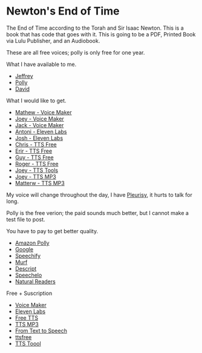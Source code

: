 # Newton's End of Time

The End of Time according to the Torah and Sir Isaac Newton.
This is a book that has code that goes with it.
This is going to be a PDF, Printed Book via Lulu Publisher, and an Audiobook.

These are all free voices; polly is only free for one year.

What I have available to me.

* [Jeffrey](http://lightwizzard.com/audio/end-of-time/000001.mp3)
* [Polly](http://lightwizzard.com/audio/end-of-time/000001A.mp3)
* [David](http://lightwizzard.com/audio/end-of-time/000001B.mp3)

What I would like to get.

* [Mathew - Voice Maker](http://lightwizzard.com/audio/end-of-time/mathew-voicemaker.in-speech.mp3)
* [Joey - Voice Maker](http://lightwizzard.com/audio/end-of-time/joey-voicemaker.in-speech.mp3)
* [Jack - Voice Maker](http://lightwizzard.com/audio/end-of-time/jack-voicemaker.in-speech.mp3)
* [Antoni - Eleven Labs](http://lightwizzard.com/audio/end-of-time/Antoni-ElevenLabs.mp3)
* [Josh - Eleven Labs](http://lightwizzard.com/audio/end-of-time/Josh-ElevenLabs.mp3)
* [Chris - TTS Free](http://lightwizzard.com/audio/end-of-time/ttsfree-chris.mp3)
* [Erir - TTS Free](http://lightwizzard.com/audio/end-of-time/ttsfree-eric.mp3)
* [Guy - TTS Free](http://lightwizzard.com/audio/end-of-time/ttsfree-guy.mp3)
* [Roger - TTS Free](http://lightwizzard.com/audio/end-of-time/ttsfree-roger.mp3)
* [Joey - TTS Tools](http://lightwizzard.com/audio/end-of-time/joey-ttstool.mp3)
* [Joey - TTS MP3](http://lightwizzard.com/audio/end-of-time/joey-ttsMP3.mp3)
* [Matterw - TTS MP3](http://lightwizzard.com/audio/end-of-time/matterw-ttsMP3.mp3)

My voice will change throughout the day, I have [Pleurisy](https://www.mayoclinic.org/diseases-conditions/pleurisy/symptoms-causes/syc-20351863), it hurts to talk for long.

Polly is the free verion; the paid sounds much better, but I cannot make a test file to post.

You have to pay to get better quality.

* [Amazon Polly](https://aws.amazon.com/polly/)
* [Google](https://cloud.google.com/text-to-speech)
* [Speechify](https://speechify.com)
* [Murf](https://murf.ai)
* [Descript](https://www.descript.com)
* [Speechelo](https://speechelo.com/#demo)
* [Natural Readers](https://www.naturalreaders.com/online/)

Free + Suscription

* [Voice Maker](https://voicemaker.in/)
* [Eleven Labs](https://beta.elevenlabs.io)
* [Free TTS](https://freetts.com/)
* [TTS MP3](https://ttsmp3.com/)
* [From Text to Speech](http://www.fromtexttospeech.com/)
* [ttsfree](https://ttsfree.com/)
* [TTS Toool](https://ttstool.com/)

